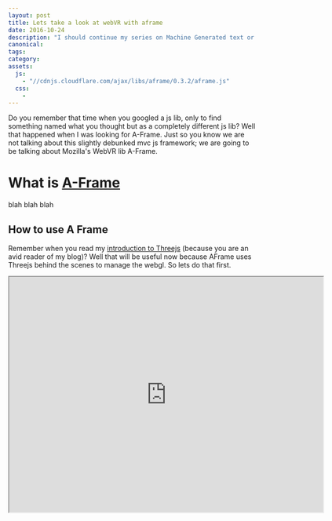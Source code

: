 ```yaml
---
layout: post
title: Lets take a look at webVR with aframe
date: 2016-10-24
description: "I should continue my series on Machine Generated text or Composer or Drupal, but this just looks like too much fun. WebVR with AFrame."
canonical:
tags:
category:
assets:
  js:
    - "//cdnjs.cloudflare.com/ajax/libs/aframe/0.3.2/aframe.js"
  css:
    -
---
```


Do you remember that time when you googled a  js lib, only to find something named what you thought but as a completely different js lib? Well that happened when I was looking for A-Frame. Just so you know we are not talking about this slightly debunked mvc js framework; we are going to be talking about Mozilla's WebVR lib A-Frame.

# What is [A-Frame](https://aframe.io/docs/0.3.0/introduction/faq.html#do-i-call-it-“a-frame”-or-“aframe”-or-“aframevr”-or-“aframe”)

blah blah blah

## How to use A Frame

Remember when you read my [introduction to Threejs](https://www.frobiovox.com/posts/2014/11/15/WebGL-with-threejs.html) (because you are an avid reader of my blog)? Well that will be useful now because AFrame uses Threejs behind the scenes to manage the webgl. So lets do that first.

<iframe width="640" height="480" allowfullscreen src="https://frob.github.io/aframeexamples/" />

My old example converts easily to A-Frame. While the Threejs example is around 30 lines of Javascript, the A-Frame example converts to about 9 custom html tags with no custom JS. Not even for the animation. I am not the kind of person that considers code to be harder than markup, but in this case it makes more sense to use markup and the majority of the information that is lost is the boilerplate code. All we have to do to setup a scene is use the ```<a-scene></a-scene>``` tags. All the parts of the scene go inside.

To recreate my Threejs example I used these components and primitives:
 - [scene](https://aframe.io/docs/0.3.0/core/scene.html)
  **a-scene** This is the container that holds the other components and primitives. There should only be one on a page. This is also where several global properties should be defined; this is where the *fog* got defined in my example reboot. If you want more scenes on a page, then use iframes.
 - [box](https://aframe.io/docs/0.3.0/primitives/a-box.html)
  **a-box** A-Frame provides several simple primitives, this is one of them. Read the docs to find them all. Models are also allowed.
 - [animation](https://aframe.io/docs/0.3.0/core/animations.html)
 - [sky](https://aframe.io/docs/0.3.0/primitives/a-sky.html)
 - [entity](https://aframe.io/docs/0.3.0/core/entity.html)
 - [camera](https://aframe.io/docs/0.3.0/components/camera.html)

In order to have multiple examples on this page we need to use iframes, so I will provide links to the [A-Frame examples used on this page](https://github.com/frob/aframeexamples) and the [official A-Frame examples](https://github.com/aframevr/aframe/blob/master/examples) after each example.

### 3D primitives

According to [AFrame's Hello World example](https://github.com/aframevr/aframe/blob/master/examples/boilerplate/hello-world/index.html), just insert some simple invalid html and the lib will take care of the rest.

```html
<div>
<a-scene>

  <a-sphere position="0 1.25 -1" radius="1.25" color="#EF2D5E"></a-sphere>
  <a-box position="-1 0.5 1" rotation="0 45 0" width="1" height="1" depth="1"  color="#4CC3D9"></a-box>
  <a-cylinder position="1 0.75 1" radius="0.5" height="1.5" color="#FFC65D"></a-cylinder>
  <a-plane rotation="-90 0 0" width="4" height="4" color="#7BC8A4"></a-plane>

  <a-sky color="#ECECEC"></a-sky>
  <a-entity position="0 0 3.8">
    <a-camera></a-camera>
  </a-entity>
</a-scene>
</div>
```

### Skybox

### Billboards

Unfortunately, A-Frame doesn't support billboard components out-of-the-box. But it is built on an [enitty-component-system pattern](https://aframe.io/docs/0.3.0/docs/core) (which they repeat all over their FAQ page). So adding a component type is somewhat trivial. Take a look at a [random billboard component from github](https://github.com/blairmacintyre/aframe-look-at-billboard-component).

I am not going to go through how to create new components or even include the source code here. Take a look for yourself, it is only 165 lines and it really isn't all that complicated. Maybe if I ever need to write a new custom component I will do a writeup about it.

Using the above billboard component we can get a scene like this:

<iframe width="640" height="480" allowfullscreen src="https://frob.github.io/aframeexamples/example-billboard.html" />

### Models

bla bla bla

### Composite

something about using webvr mixed with html.

### Shaders

What is a shader, how do we use custom shaders.

## Is it cool?
